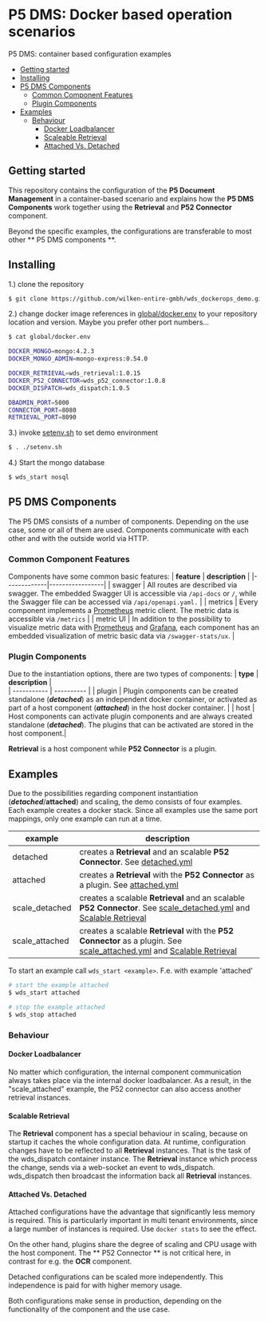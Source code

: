 # P5 DMS: Docker based operation scenarios
P5 DMS: container based configuration examples

- [Getting started](#getting-started)
- [Installing](#installing)
- [P5 DMS Components](#p5-dms-components)
  - [Common Component Features](#common-component-features)
  - [Plugin Components](#plugin-components)
- [Examples](#examples)
  - [Behaviour](#behaviour)
    - [Docker Loadbalancer](#docker-loadbalancer)
    - [Scaleable Retrieval](#scalable-retrieval)
    - [Attached Vs. Detached](#attached-vs-detached)

## Getting started
This repository contains the configuration of the **P5 Document Management** in a container-based scenario and explains how the **P5 DMS Components** work together using the **Retrieval** and **P52 Connector** component.

Beyond the specific examples, the configurations are transferable to most other ** P5 DMS components **.
## Installing 
1.) clone the repository
```bash
$ git clone https://github.com/wilken-entire-gmbh/wds_dockerops_demo.git 
```
2.) change docker image references in [global/docker.env](global/docker.env) to your repository location and version. Maybe you prefer other port numbers...
```bash
$ cat global/docker.env 

DOCKER_MONGO=mongo:4.2.3
DOCKER_MONGO_ADMIN=mongo-express:0.54.0

DOCKER_RETRIEVAL=wds_retrieval:1.0.15
DOCKER_P52_CONNECTOR=wds_p52_connector:1.0.8
DOCKER_DISPATCH=wds_dispatch:1.0.5

DBADMIN_PORT=5000
CONNECTOR_PORT=8080
RETRIEVAL_PORT=8090
```
3.) invoke [setenv.sh](setenv.sh) to set demo environment
```bash
$ . ./setenv.sh
```

4.) Start the mongo database
```bash
$ wds_start nosql 
```
## P5 DMS Components
The P5 DMS consists of a number of components. Depending on the use case, some or all of them are used. Components communicate with each other and with the outside world via HTTP.
### Common Component Features
Components have some common basic features:
| **feature** | **description** |
|-------------|-----------------|
| swagger | All routes are described via swagger. The embedded Swagger UI is accessible via `/api-docs` or `/`, while the Swagger file can be accessed via `/api/openapi.yaml.` |
| metrics | Every component implements a [Prometheus](http://www.prometheus.io/) metric client. The metric data is accessible via `/metrics` | 
| metric UI | In addition to the possibility to visualize metric data with [Prometheus](http://www.prometheus.io/) and [Grafana](https://grafana.com/), each component has an embedded visualization of metric basic data via `/swagger-stats/ux`. |

### Plugin Components
Due to the instantiation options, there are two types of components:
| **type**    | **description**   |  
| ----------- | ---------- | 
| plugin | Plugin components can be created standalone (***detached***) as an independent docker container, or activated as part of a host component (***attached***) in the host docker container. |
| host | Host components can activate plugin components and are always created standalone (***detached***). The plugins that can be activated are stored in the host component.|  

**Retrieval** is a host component while **P52 Connector** is a plugin.

## Examples
Due to the possibilities regarding component instantiation (***detached***/**attached**) and scaling, the demo consists of four examples. Each example creates a docker stack. Since all examples use the same port mappings, only one example can run at a time.

| **example** | **description** |  
| ----------- | ---------- |
| detached | creates a **Retrieval** and an scalable **P52 Connector**. See [detached.yml](config/detached.yml) |
| attached | creates a **Retrieval** with the **P52 Connector** as a plugin. See [attached.yml](config/attached.yml) | 
| scale_detached | creates a scalable **Retrieval** and an scalable **P52 Connector**. See [scale_detached.yml](config/scale_detached.yml) and [Scalable Retrieval](#scalable-retrieval) |
| scale_attached | creates a scalable **Retrieval** with the **P52 Connector** as a plugin. See [scale_attached.yml](config/scale_attached.yml) and [Scalable Retrieval](#scalable-retrieval) |

To start an example call `wds_start <example>`. F.e. with example 'attached'

```bash
# start the example attached
$ wds_start attached

# stop the example attached 
$ wds_stop attached 
```
### Behaviour

#### Docker Loadbalancer
No matter which configuration, the internal component communication always takes place via the internal docker loadbalancer. As a result, in the "scale_attached" example, the P52 connector can also access another retrieval instances.

#### Scalable Retrieval 
The **Retrieval** component has a special behaviour in scaling, because on startup it caches the whole configuration data. At runtime, configuration changes have to be reflected to all **Retrieval** instances. That is the task of the wds_dispatch container instance. The **Retrieval** instance which process the change, sends via a web-socket an event to wds_dispatch. wds_dispatch then broadcast the information back all **Retrieval** instances.

#### Attached Vs. Detached
Attached configurations have the advantage that significantly less memory is required. This is particularly important in multi tenant environments, since a large number of instances is required. Use `docker stats` to see the effect.

On the other hand, plugins share the degree of scaling and CPU usage with the host component. The ** P52 Connector ** is not critical here, in contrast for e.g. the **OCR** component.

Detached configurations can be scaled more independently. This independence is paid for with higher memory usage.

Both configurations make sense in production, depending on the functionality of the component and the use case.


